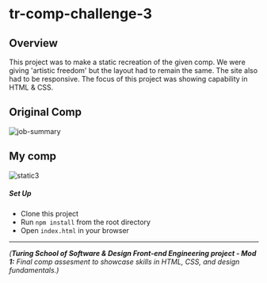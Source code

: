 tr-comp-challenge-3
===

## Overview

This project was to make a static recreation of the given comp. We were giving 'artistic freedom' but the layout had to remain the same. The site also had to be responsive. The focus of this project was showing capability in HTML & CSS.


## Original Comp

![job-summary](https://user-images.githubusercontent.com/34175382/36801381-31f3e8c2-1c6f-11e8-96f1-fda8c925aad8.png)


## My comp

![static3](https://user-images.githubusercontent.com/34175382/36801987-ba79913c-1c70-11e8-9ef4-1f5227a57263.png)


##### Set Up

* Clone this project
* Run `npm install` from the root directory
* Open `index.html` in your browser
---

_(**Turing School of Software & Design Front-end Engineering project - Mod 1:** Final comp assesment to showcase skills in HTML, CSS, and design fundamentals.)_
